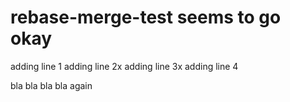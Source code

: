 # rebase-merge-test seems to go okay

adding line 1
adding line 2x
adding line 3x
adding line 4

bla bla
bla bla again
